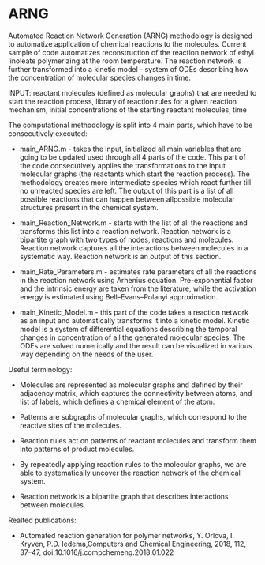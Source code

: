 # ARNG

Automated Reaction Network Generation (ARNG) methodology is designed to automatize application of chemical reactions to the molecules. Current sample of code automatizes reconstruction of the reaction network of ethyl linoleate polymerizing at the room temperature. The reaction network is further transformed into a kinetic model - system of ODEs describing how the concentration of molecular species changes in time. 

INPUT: reactant molecules (defined as molecular graphs) that are needed to start the reaction process, library of reaction rules for a given reaction mechanism, initial concentrations of the starting reactant molecules, time 

The computational methodology is split into 4 main parts, which have to be consecutively executed:
- main_ARNG.m - takes the input, initialized all main variables that are going to be updated used through all 4 parts of the code. This part of the code consecutively applies the transformations to the input molecular graphs (the reactants which start the reaction process). The methodology creates more intermediate species which react further till no unreacted species are left. The output of this part is a list of all possible reactions that can happen between allpossible molecular structures present in the chemical system. 

- main_Reaction_Network.m - starts with the list of all the reactions and transforms this list into a reaction network. Reaction network is a bipartite graph with two types of nodes, reactions and molecules. Reaction network captures all the interactions between molecules in a systematic way. Reaction network is an output of this section.

- main_Rate_Parameters.m - estimates rate parameters of all the reactions in the reaction network using Arhenius equation. Pre-exponential factor and the intrinsic energy are taken from the literature, while the activation energy is estimated using Bell–Evans–Polanyi approximation.

- main_Kinetic_Model.m - this part of the code takes a reaction network as an input and automatically transforms it into a kinetic model. Kinetic model is a system of differential equations describing the temporal changes in concentration of all the generated molecular species. The ODEs are solved numerically and the result can be visualized in various way depending on the needs of the user. 

Useful terminology:

- Molecules are represented as molecular graphs and defined by their adjacency matrix, which captures the connectivity between atoms, and list of labels, which defines a chemical element of the atom. 

- Patterns are subgraphs of molecular graphs, which correspond to the reactive sites of the molecules. 

- Reaction rules act on patterns of reactant molecules and transform them into patterns of product molecules.  

- By repeatedly applying reaction rules to the molecular graphs, we are able to systematically uncover the reaction network of the chemical system.

- Reaction network is a bipartite graph that describes interactions between molecules. 

Realted publications:

- Automated reaction generation for polymer networks, Y. Orlova, I. Kryven, P.D. Iedema,Computers and Chemical Engineering, 2018, 112, 37–47, doi:10.1016/j.compchemeng.2018.01.022 



